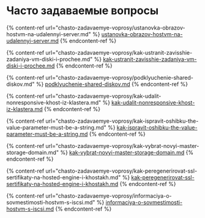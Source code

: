 # Часто задаваемые вопросы

{% content-ref url="chasto-zadavaemye-voprosy/ustanovka-obrazov-hostvm-na-udalennyi-server.md" %}
[ustanovka-obrazov-hostvm-na-udalennyi-server.md](chasto-zadavaemye-voprosy/ustanovka-obrazov-hostvm-na-udalennyi-server.md)
{% endcontent-ref %}

{% content-ref url="chasto-zadavaemye-voprosy/kak-ustranit-zavisshie-zadaniya-vm-diski-i-prochee.md" %}
[kak-ustranit-zavisshie-zadaniya-vm-diski-i-prochee.md](chasto-zadavaemye-voprosy/kak-ustranit-zavisshie-zadaniya-vm-diski-i-prochee.md)
{% endcontent-ref %}

{% content-ref url="chasto-zadavaemye-voprosy/podklyuchenie-shared-diskov.md" %}
[podklyuchenie-shared-diskov.md](chasto-zadavaemye-voprosy/podklyuchenie-shared-diskov.md)
{% endcontent-ref %}

{% content-ref url="chasto-zadavaemye-voprosy/kak-udalit-nonresponsive-khost-iz-klastera.md" %}
[kak-udalit-nonresponsive-khost-iz-klastera.md](chasto-zadavaemye-voprosy/kak-udalit-nonresponsive-khost-iz-klastera.md)
{% endcontent-ref %}

{% content-ref url="chasto-zadavaemye-voprosy/kak-ispravit-oshibku-the-value-parameter-must-be-a-string.md" %}
[kak-ispravit-oshibku-the-value-parameter-must-be-a-string.md](chasto-zadavaemye-voprosy/kak-ispravit-oshibku-the-value-parameter-must-be-a-string.md)
{% endcontent-ref %}

{% content-ref url="chasto-zadavaemye-voprosy/kak-vybrat-novyi-master-storage-domain.md" %}
[kak-vybrat-novyi-master-storage-domain.md](chasto-zadavaemye-voprosy/kak-vybrat-novyi-master-storage-domain.md)
{% endcontent-ref %}

{% content-ref url="chasto-zadavaemye-voprosy/kak-peregenerirovat-ssl-sertifikaty-na-hosted-engine-i-khostakh.md" %}
[kak-peregenerirovat-ssl-sertifikaty-na-hosted-engine-i-khostakh.md](chasto-zadavaemye-voprosy/kak-peregenerirovat-ssl-sertifikaty-na-hosted-engine-i-khostakh.md)
{% endcontent-ref %}

{% content-ref url="chasto-zadavaemye-voprosy/informaciya-o-sovmestimosti-hostvm-s-iscsi.md" %}
[informaciya-o-sovmestimosti-hostvm-s-iscsi.md](chasto-zadavaemye-voprosy/informaciya-o-sovmestimosti-hostvm-s-iscsi.md)
{% endcontent-ref %}
